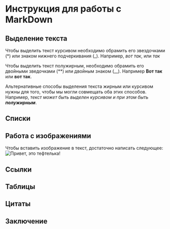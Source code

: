 # Инструкция для работы с MarkDown

## Выделение текста

Чтобы выделить текст курсивом необходимо обрамить его звездочками (*) или знаком нижнего подчеркивания (_). Например, *вот так*, или _так_

Чтобы выделить текст полужирным, необходимо обрамить его двойными зведочками (**) или двойным знаком (__). Например **Вот так** или __вот так__.

Альтернативные способы выделения текста жирным или курсивом нужны для того, чтобы мы могли совмещать оба этих способов. Например, _текст может быть выделен курсивом и при этом быть **полужирным**_.


## Списки

## Работа с изображениями

Чтобы вставить изображение в текст, достаточно написать следующее:
![Привет, это тефтелька!](Teftelka.jpeg)

## Ссылки

## Таблицы

## Цитаты

## Заключение